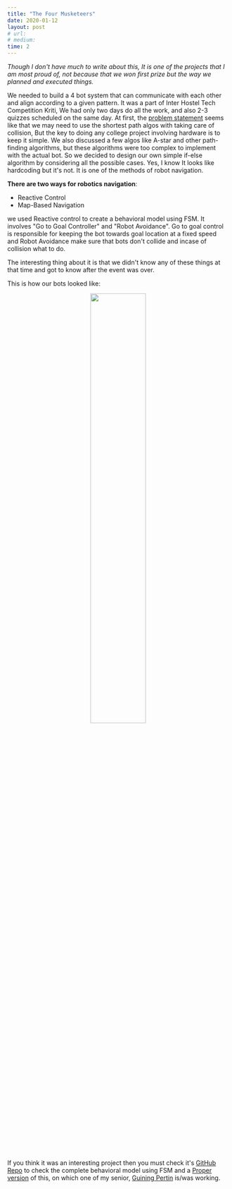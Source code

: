 ```yaml
---
title: "The Four Musketeers"
date: 2020-01-12
layout: post
# url:
# medium: 
time: 2
---
```

_Though I don't have much to write about this, It is one of the projects that I am most proud of, not because that we won first prize but the way we planned and executed things._

We needed to build a 4 bot system that can communicate with each other and align according to a given pattern. 
It was a part of Inter Hostel Tech Competition Kriti, We had only two days do all the work, and also 2-3 quizzes scheduled on the same day.
  At first, the [problem statement](https://github.com/TourTerrible/Spot-ify/blob/master/Problem_statement.pdf) seems like that we may need to use the shortest path algos with taking care of collision, But the key to doing any college project involving hardware 
  is to keep it simple. We also discussed a few algos like A-star and other path-finding algorithms, but these algorithms were too complex to implement with the actual bot.
So we decided to design our own simple if-else algorithm by considering all the possible cases. Yes, I know It looks like hardcoding but it's not. It is one of the methods of robot navigation<!--break-->.
                                   

**There are two ways for robotics navigation**:
- Reactive Control
- Map-Based Navigation

we used Reactive control to create a behavioral model using FSM. It involves "Go to Goal Controller" and "Robot Avoidance".
Go to goal control is responsible for keeping the bot towards goal location at a fixed speed and Robot Avoidance make sure that bots don't collide and incase of collision what to do.
                                   
The interesting thing about it is that we didn't know any of these things at that time and got to know after the event was over.               

 This is how our bots looked like:
                                   
<p align ="center">
<img src="https://user-images.githubusercontent.com/45756011/149541513-2e9b09d0-e161-4511-9e44-96efe1aba204.jpeg" width="50%" height="50%">
 </p>
   
 
 If you think it was an interesting project then you must check it's [GitHub Repo](https://github.com/TourTerrible/Spot-ify) to check the complete behavioral model using FSM and a [Proper version](https://otoshukiprojects.home.blog/2020/08/15/mopat-mk-v/) of this, on which 
                                                                             one of my senior, [Guining Pertin](https://otoshukiprojects.home.blog/) is/was working.
